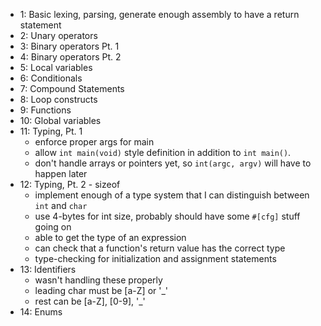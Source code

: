 - 1: Basic lexing, parsing, generate enough assembly to have a return statement
- 2: Unary operators
- 3: Binary operators Pt. 1
- 4: Binary operators Pt. 2
- 5: Local variables
- 6: Conditionals
- 7: Compound Statements
- 8: Loop constructs
- 9: Functions
- 10: Global variables
- 11: Typing, Pt. 1
    * enforce proper args for main
    * allow `int main(void)` style definition in addition to `int main()`.
    * don't handle arrays or pointers yet, so `int(argc, argv)` will have to happen later
- 12: Typing, Pt. 2 - sizeof
    * implement enough of a type system that I can distinguish between `int` and `char`
    * use 4-bytes for int size, probably should have some `#[cfg]` stuff going on
    * able to get the type of an expression
    * can check that a function's return value has the correct type
    * type-checking for initialization and assignment statements
- 13: Identifiers
    * wasn't handling these properly
    * leading char must be [a-Z] or '_'
    * rest can be [a-Z], [0-9], '_'
- 14: Enums
